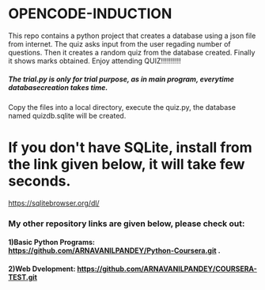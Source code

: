 # OPENCODE-INDUCTION
This repo contains a python project that creates a database using a json file from internet. The quiz asks input from the user regading number of questions. Then it creates a 
random quiz from the database created. Finally it shows marks obtained. Enjoy attending QUIZ!!!!!!!!!!

##### The trial.py is only for trial purpose, as in main program, everytime databasecreation takes time.

Copy the files into a local directory, execute the quiz.py, the database named quizdb.sqlite will be created. 
# If you don't have SQLite, install from the link given below, it will take few seconds.

https://sqlitebrowser.org/dl/

### My other repository links are given below, please check out:
#### 1)Basic Python Programs: https://github.com/ARNAVANILPANDEY/Python-Coursera.git .
#### 2)Web Dvelopment: https://github.com/ARNAVANILPANDEY/COURSERA-TEST.git

